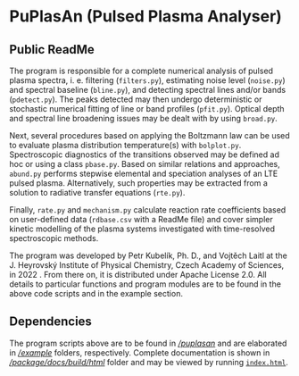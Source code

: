 # PuPlasAn (**Pu**lsed **Plas**ma **An**alyser)
## Public ReadMe

The program is responsible for a complete numerical analysis of pulsed plasma spectra, i. e. filtering (`filters.py`), estimating noise level (`noise.py`) and spectral baseline (`bline.py`), and detecting spectral lines and/or bands (`pdetect.py`). The peaks detected may then undergo deterministic or stochastic numerical fitting of line or band profiles (`pfit.py`). Optical depth and spectral line broadening issues may be dealt with by using `broad.py`.

Next, several procedures based on applying the Boltzmann law can be used to evaluate plasma distribution temperature(s) with `bolplot.py`. Spectroscopic diagnostics of the transitions observed may be defined ad hoc or using a class `pbase.py`. 
Based on similar relations and approaches, `abund.py` performs stepwise elemental and speciation analyses of an LTE pulsed plasma. Alternatively, such properties may be extracted from a solution to radiative transfer equations (`rte.py`).  

Finally, `rate.py` and `mechanism.py` calculate reaction rate coefficients based on user-defined data (`rdbase.csv` with a ReadMe file) and cover simpler kinetic modelling of the plasma systems investigated with time-resolved spectroscopic methods.

The program was developed by Petr Kubelík, Ph. D., and Vojtěch Laitl at the J. Heyrovský Institute of Physical Chemistry, Czech Academy of Sciences, in 2022 . From there on, it is distributed under Apache License 2.0. All details to particular functions and program modules are to be found in the above code scripts and in the example section.

## Dependencies
The program scripts above are to be found in [*/puplasan*](https://github.com/laitvo/PuPlasAn/tree/main/puplasan) and are elaborated in [*/example*](https://github.com/laitvo/PuPlasAn/tree/main/example) folders, respectively. Complete documentation is shown in [*/package/docs/build/html*](https://github.com/laitvo/PuPlasAn/tree/main/docs/build/html) folder and may be viewed by running [`index.html`](https:////htmlpreview.github.com/laitvo/PuPlasAn/blob/main/docs/build/html/index.html).
